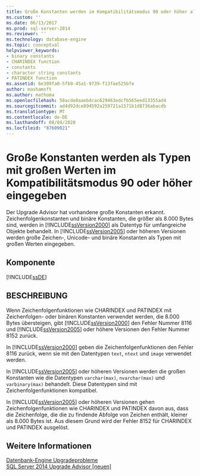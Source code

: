 ```yaml
---
title: Große Konstanten werden im Kompatibilitätsmodus 90 oder höher als Typen mit hohen Werten typisiert. Microsoft-Dokumentation
ms.custom: ''
ms.date: 06/13/2017
ms.prod: sql-server-2014
ms.reviewer: ''
ms.technology: database-engine
ms.topic: conceptual
helpviewer_keywords:
- binary constants
- CHARINDEX function
- constants
- character string constants
- PATINDEX function
ms.assetid: 6e309fa0-5fb9-45a1-9739-f13fae525bfe
author: mashamsft
ms.author: mathoma
ms.openlocfilehash: 58acde8aaebdcac629463edcfb565eed13355ad4
ms.sourcegitcommit: ad4d92dce894592a259721a1571b1d8736abacdb
ms.translationtype: MT
ms.contentlocale: de-DE
ms.lasthandoff: 08/04/2020
ms.locfileid: "87609021"
---
```

# <a name="large-constants-are-typed-as-large-value-types-in-90-or-later-compatibility-modes"></a>Große Konstanten werden als Typen mit großen Werten im Kompatibilitätsmodus 90 oder höher eingegeben
  Der Upgrade Advisor hat vorhandene große Konstanten erkannt. Zeichenfolgenkonstanten und binäre Konstanten, die größer als 8.000 Bytes sind, werden in [!INCLUDE[ssVersion2000](../../includes/ssversion2000-md.md)] als Datentyp für umfangreiche Objekte behandelt. In [!INCLUDE[ssVersion2005](../../includes/ssversion2005-md.md)] oder höheren Versionen werden große Zeichen-, Unicode- und binäre Konstanten als Typen mit großen Werten eingegeben.  
  
## <a name="component"></a>Komponente  
 [!INCLUDE[ssDE](../../includes/ssde-md.md)]  
  
## <a name="description"></a>BESCHREIBUNG  
 Wenn Zeichenfolgenfunktionen wie CHARINDEX und PATINDEX mit Zeichenfolgen- oder binären Konstanten verwendet werden, die 8.000 Bytes übersteigen, gibt [!INCLUDE[ssVersion2000](../../includes/ssversion2000-md.md)] den Fehler Nummer 8116 und [!INCLUDE[ssVersion2005](../../includes/ssversion2005-md.md)] oder höhere Versionen den Fehler Nummer 8152 zurück.  
  
 In [!INCLUDE[ssVersion2000](../../includes/ssversion2000-md.md)] geben die Zeichenfolgenfunktionen den Fehler 8116 zurück, wenn sie mit den Datentypen `text`, `ntext` und `image` verwendet werden.  
  
 In [!INCLUDE[ssVersion2005](../../includes/ssversion2005-md.md)] oder höheren Versionen werden die großen Konstanten wie die Datentypen `varchar(max)`, `nvarchar(max)` und `varbinary(max)` behandelt. Diese Datentypen sind mit Zeichenfolgenfunktionen kompatibel.  
  
 In [!INCLUDE[ssVersion2005](../../includes/ssversion2005-md.md)] oder höheren Versionen gehen Zeichenfolgenfunktionen wie CHARINDEX und PATINDEX davon aus, dass die Zeichenfolge, die die zu findende Abfolge von Zeichen enthält, kleiner als 8.000 Bytes ist. Aus diesem Grund wird der Fehler 8152 für CHARINDEX und PATINDEX ausgelöst.  
  
## <a name="see-also"></a>Weitere Informationen  
 [Datenbank-Engine Upgradeprobleme](../../../2014/sql-server/install/database-engine-upgrade-issues.md)   
 [SQL Server 2014 Upgrade Advisor &#91;neuen&#93;](sql-server-2014-upgrade-advisor.md)  
  
  
